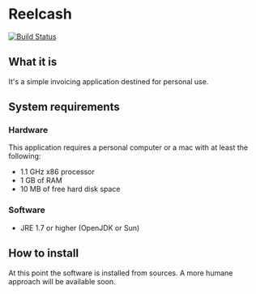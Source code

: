 # Reelcash

[![Build Status](https://travis-ci.org/koosie0507/reelcash.svg?branch=master)](https://travis-ci.org/koosie0507/reelcash)

## What it is
It's a simple invoicing application destined for personal use.

## System requirements

### Hardware
This application requires a personal computer or a mac with at least the following:
- 1.1 GHz x86 processor
- 1 GB of RAM
- 10 MB of free hard disk space

### Software
- JRE 1.7 or higher (OpenJDK or Sun)

## How to install
At this point the software is installed from sources. A more humane approach will be available soon.
